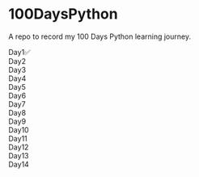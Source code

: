 # 100DaysPython
A repo to record my 100 Days Python learning journey.

Day1✅  
Day2  
Day3  
Day4  
Day5  
Day6  
Day7  
Day8  
Day9  
Day10  
Day11  
Day12  
Day13  
Day14  
